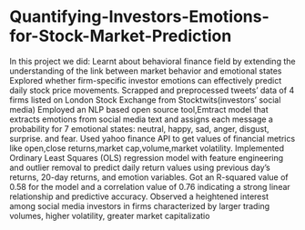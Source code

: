 # Quantifying-Investors-Emotions-for-Stock-Market-Prediction
In this project we did:
Learnt about behavioral finance field by extending the understanding of the link between market behavior and emotional states
Explored whether firm-specific investor emotions can effectively predict daily stock price movements.
Scrapped and preprocessed tweets’ data of 4 firms listed on London Stock Exchange from Stocktwits(investors’ social
media)
Employed an NLP based open source tool,Emtract model that extracts emotions from social media text and assigns each message a probability for 7 emotional states: neutral, happy, sad, anger, disgust, surprise. and fear.
Used yahoo finance API to get values of financial metrics like open,close returns,market cap,volume,market volatility.
Implemented Ordinary Least Squares (OLS) regression model with feature engineering and outlier removal to predict daily return values using previous day’s returns, 20-day returns, and emotion variables.
Got an R-squared value of 0.58 for the model and a correlation value of 0.76 indicating a strong linear relationship and predictive accuracy.
Observed a heightened interest among social media investors in firms characterized by larger trading volumes, higher volatility, greater market capitalizatio

